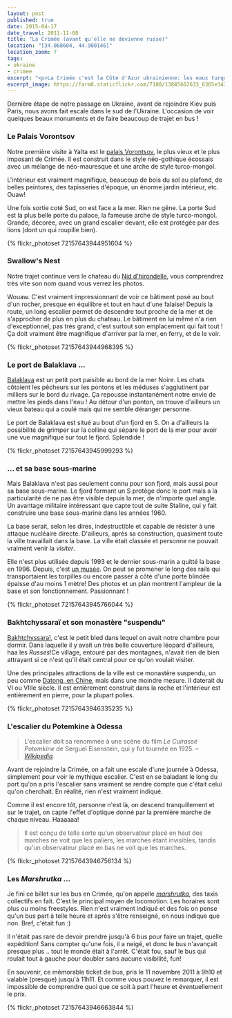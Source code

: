 ```yaml
---
layout: post
published: true
date: 2015-04-17
date_travel: 2011-11-08
title: "La Crimée (avant qu'elle ne devienne russe)"
location: "[34.068604, 44.900146]"
location_zoom: 7
tags:
- ukraine
- crimee
excerpt: "<p>La Crimée c'est la Côte d'Azur ukrainienne: les eaux turquoises, les plages, les touristes en pagaillent, etc .. Avant qu'elle ne soit annexée par la Russie, elle était déjà massivement prise d'assaut par les Russes pendant les vacances. Mais comme on y est passé en novembre, c'était desert et c'était plutôt agréable.</p><p>C'est aussi un lieu chargé d'histoire avec notamment la <a href='https://fr.wikipedia.org/wiki/Conf%C3%A9rence_de_Yalta'>Conférence de Yalta</a> en 1945 et sans oublier les fameux escaliers de Potemkin !</p>"
excerpt_image: https://farm8.staticflickr.com/7180/13845662633_6365e34316_c.jpg
---
```


Dernière étape de notre passage en Ukraine, avant de rejoindre Kiev puis Paris, nous avons fait escale dans le sud de l'Ukraine. L'occasion de voir quelques beaux monuments et de faire beaucoup de trajet en bus !

### Le Palais Vorontsov
Notre première visite à Yalta est le [palais Vorontsov](https://en.wikipedia.org/wiki/Vorontsov_Palace_(Alupka)), le plus vieux et le plus imposant de Crimée.  Il est construit dans le style néo-gothique écossais avec un mélange de néo-mauresque et une arche de style turco-mongol.

L'intérieur est vraiment magnifique, beaucoup de bois du sol au plafond, de belles peintures, des tapisseries d'époque, un énorme jardin intérieur, etc. Ouaw!

Une fois sortie coté Sud, on est face a la mer. Rien ne gêne. La porte Sud est la plus belle porte du palace, la fameuse arche de style turco-mongol. Grande, décorée, avec un grand escalier devant, elle est protégée par des lions (dont un qui roupille bien).

{% flickr_photoset 72157643944951604 %}

### Swallow's Nest
Notre trajet continue vers le chateau du [Nid d'hirondelle](https://en.wikipedia.org/wiki/Swallow%27s_Nest), vous comprendrez très vite son nom quand vous verrez les photos.

Wouaw. C'est vraiment impressionnant de voir ce bâtiment posé au bout d'un rocher, presque en équilibre et tout en haut d'une falaise!
Depuis la route, un long escalier permet de descendre tout proche de la mer et de s'approcher de plus en plus du chateau. Le bâtiment en lui même n'a rien d'exceptionnel, pas très grand, c'est surtout son emplacement qui fait tout ! Ça doit vraiment être magnifique d'arriver par la mer, en ferry, et de le voir.

{% flickr_photoset 72157643944968395 %}

### Le port de Balaklava ...
[Balaklava](https://en.wikipedia.org/wiki/Balaklava) est un petit port paisible au bord de la mer Noire. Les chats côtoient les pêcheurs sur les pontons et les méduses s'agglutinent par milliers sur le bord du rivage. Ça repousse instantanément notre envie de mettre les pieds dans l'eau ! Au détour d'un ponton, on trouve d'ailleurs un vieux bateau qui a coulé mais qui ne semble déranger personne.

Le port de Balaklava est situé au bout d'un fjord en S. On a d'ailleurs la possibilité de grimper sur la colline qui sépare le port de la mer pour avoir une vue magnifique sur tout le fjord. Splendide !

{% flickr_photoset 72157643945999293 %}

### ... et sa base sous-marine
Mais Balaklava n'est pas seulement connu pour son fjord, mais aussi pour sa base sous-marine. Le fjord formant un S protège donc le port mais a la particularité de ne pas être visible depuis la mer, de n'importe quel angle. Un avantage militaire intéressant que capte tout de suite Staline, qui y fait construire une base sous-marine dans les années 1960.

La base serait, selon les dires, indestructible et capable de résister à une attaque nucléaire directe. D'ailleurs, après sa construction, quasiment toute la ville travaillait dans la base. La ville était classée et personne ne pouvait vraiment venir la *visiter*.

Elle n'est plus utilisée depuis 1993 et le dernier sous-marin a quitté la base en 1996. Depuis, c'est [un musée](https://en.wikipedia.org/wiki/Naval_museum_complex_Balaklava). On peut se promener le long des rails qui transportaient les torpilles ou encore passer à côté d'une porte blindée épaisse d'au moins 1 mètre! Des photos et un plan montrent l'ampleur de la base et son fonctionnement. Passionnant !

{% flickr_photoset 72157643945766044 %}

### Bakhtchyssaraï et son monastère "suspendu"

[Bakhtchyssaraï](https://en.wikipedia.org/wiki/Bakhchysarai), c'est le petit bled dans lequel on avait notre chambre pour dormir. Dans laquelle il y avait un très belle couverture léopard d'ailleurs, haa les *Russes*!Ce village, entouré par des montagnes, n'avait rien de bien attrayant si ce n'est qu'il était central pour ce qu'on voulait visiter.

Une des principales attractions de la ville est ce monastère suspendu, un peu comme [Datong, en Chine](/datong-les-grottes-de-yungang-et-le-monastere/), mais dans une moindre mesure. Il daterait du VI ou VIIIe siècle. Il est entièrement construit dans la roche et l'intérieur est entièrement en pierre, pour la plupart polies.

{% flickr_photoset 72157643946335235 %}

### L'escalier du Potemkine à Odessa
> L'escalier doit sa renommée à une scène du film *Le Cuirassé Potemkine* de Sergueï Eisenstein, qui y fut tournée en 1925.
> – [*Wikipedia*](https://fr.wikipedia.org/wiki/Escalier_du_Potemkine)

Avant de rejoindre la Crimée, on a fait une escale d'une journée à Odessa, simplement pour voir le mythique escalier. C'est en se baladant le long du port qu'on a pris l'escalier sans vraiment se rendre compte que c'était celui qu'on cherchait. En réalité, rien n'est vraiment indiqué.

Comme il est encore tôt, personne n'est là, on descend tranquillement et sur le trajet, on capte l'effet d'optique donné par la première marche de chaque niveau. Haaaaaa!

> Il est conçu de telle sorte qu'un observateur placé en haut des marches ne voit que les paliers, les marches étant invisibles, tandis qu'un observateur placé en bas ne voit que les marches.

{% flickr_photoset 72157643946756134 %}

### Les *Marshrutka* ...
Je fini ce billet sur les bus en Crimée, qu'on appelle [*marshrutka*](https://en.wikipedia.org/wiki/Marshrutka), des taxis collectifs en fait. C'est le principal moyen de locomotion. Les horaires sont plus ou moins freestyles. Rien n'est vraiment indiqué et des fois on pense qu'un bus part à telle heure et après s'être renseigné, on nous indique que non. Bref, c'était fun :)

Il n'était pas rare de devoir prendre jusqu'à 6 bus pour faire un trajet, quelle expédition! Sans compter qu'une fois, il a neigé, et donc le bus n'avançait presque plus .. tout le monde était à l'arrêt. C'était fou, sauf le bus qui roulait tout à gauche pour doubler sans aucune visibilité, fun!

En souvenir, ce mémorable ticket de bus, pris le 11 novembre 2011 à 9h10 et valable (presque) jusqu'à 11h11. Et comme vous pouvez le remarquer, il est impossible de comprendre quoi que ce soit à part l'heure et éventuellement le prix.

{% flickr_photoset 72157643946663844 %}

